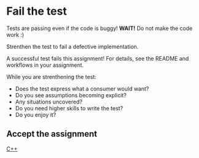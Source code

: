 # Fail the test

Tests are passing even if the code is buggy! **WAIT!** Do not make the code work :)

Strenthen the test to fail a defective implementation.

A successful test fails this assignment! For details, see the README and workflows in your assignment.

While you are strenthening the test:

- Does the test express what a consumer would want?
- Do you see assumptions becoming explicit?
- Any situations uncovered?
- Do you need higher skills to write the test?
- Do you enjoy it?

## Accept the assignment

[C++](https://classroom.github.com/a/9_GVx3D0)
